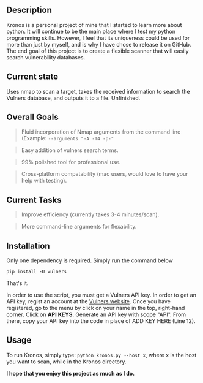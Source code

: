 ## Description

Kronos is a personal project of mine that I started to learn more about python. It will continue to be the main place where I test my python programming skills. However, I feel that its uniqueness could be used for more than just by myself, and is why I have chose to release it on GitHub.
The end goal of this project is to create a flexible scanner that will easily search vulnerability databases.

## Current state

Uses nmap to scan a target, takes the received information to search the Vulners database, and outputs it to a file. Unfinished.

## Overall Goals

> Fluid incorporation of Nmap arguments from the command line (Example: `--arguments "-A -T4 -p-" `

> Easy addition of vulners search terms.

> 99% polished tool for professional use.

> Cross-platform compatability (mac users, would love to have your help with testing).


## Current Tasks

> Improve efficiency (currently takes 3-4 minutes/scan).

> More command-line arguments for flexability.

## Installation

Only one dependency is required. Simply run the command below

`pip install -U vulners`

That's it.

In order to use the script, you must get a Vulners API key. In order to get an API key, regist an account at the [Vulners website](https://vulners.com).
Once you have registered, go to the menu by click on your name in the top, right-hand corner.
Click on **API KEYS**. Generate an API key with scope "API".
From there, copy your API key into the code in place of ADD KEY HERE (Line 12).

## Usage

To run Kronos, simply type: `python kronos.py --host x`, where x is the host you want to scan, while in the Kronos directory.

**I hope that you enjoy this project as much as I do.**
